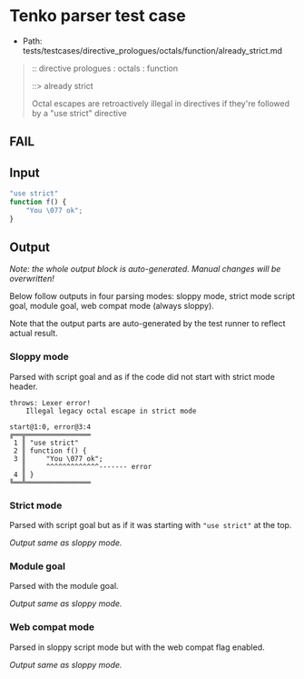 # Tenko parser test case

- Path: tests/testcases/directive_prologues/octals/function/already_strict.md

> :: directive prologues : octals : function
>
> ::> already strict
>
> Octal escapes are retroactively illegal in directives if they're followed by a "use strict" directive

## FAIL

## Input

`````js
"use strict"
function f() {
    "You \077 ok";
}
`````

## Output

_Note: the whole output block is auto-generated. Manual changes will be overwritten!_

Below follow outputs in four parsing modes: sloppy mode, strict mode script goal, module goal, web compat mode (always sloppy).

Note that the output parts are auto-generated by the test runner to reflect actual result.

### Sloppy mode

Parsed with script goal and as if the code did not start with strict mode header.

`````
throws: Lexer error!
    Illegal legacy octal escape in strict mode

start@1:0, error@3:4
╔══╦════════════════
 1 ║ "use strict"
 2 ║ function f() {
 3 ║     "You \077 ok";
   ║     ^^^^^^^^^^^^^------- error
 4 ║ }
╚══╩════════════════

`````

### Strict mode

Parsed with script goal but as if it was starting with `"use strict"` at the top.

_Output same as sloppy mode._

### Module goal

Parsed with the module goal.

_Output same as sloppy mode._

### Web compat mode

Parsed in sloppy script mode but with the web compat flag enabled.

_Output same as sloppy mode._
